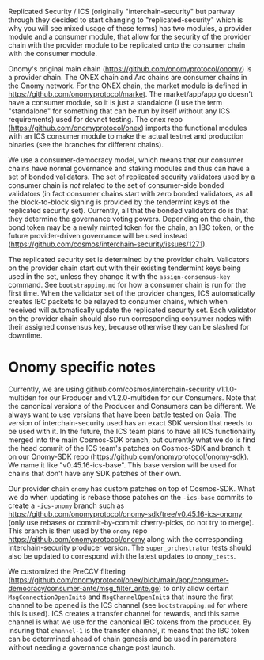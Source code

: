 
Replicated Security / ICS (originally "interchain-security" but partway through they decided to start changing to "replicated-security" which is why you will see mixed usage of these terms) has two modules, a provider module and a consumer module, that allow for the security of the provider chain with the provider module to be replicated onto the consumer chain with the consumer module.

Onomy's original main chain (https://github.com/onomyprotocol/onomy) is a provider chain. The ONEX chain and Arc chains are consumer chains in the Onomy network. For the ONEX chain, the market module is defined in https://github.com/onomyprotocol/market. The market/app/app.go doesn't have a consumer module, so it is just a standalone (I use the term "standalone" for something that can be run by itself without any ICS requirements) used for devnet testing. The onex repo (https://github.com/onomyprotocol/onex) imports the functional modules with an ICS consumer module to make the actual testnet and production binaries (see the branches for different chains).

We use a consumer-democracy model, which means that our consumer chains have normal governance and staking modules and thus can have a set of bonded validators.
The set of replicated security validators used by a consumer chain is _not_ related to the set of consumer-side bonded validators (in fact consumer chains start with zero bonded validators, as all the block-to-block signing is provided by the tendermint keys of the replicated security set). Currently, all that the bonded validators do is that they determine the governance voting powers. Depending on the chain, the bond token may be a newly minted token for the chain, an IBC token, or the future provider-driven governance will be used instead (https://github.com/cosmos/interchain-security/issues/1271).

The replicated security set is determined by the provider chain. Validators on the provider chain start out with their existing tendermint keys being used in the set, unless they change it with the `assign-consensus-key` command. See `bootstrapping.md` for how a consumer chain is run for the first time. When the validator set of the provider changes, ICS automatically creates IBC packets to be relayed to consumer chains, which when received will automatically update the replicated security set. Each validator on the provider chain should also run corresponding consumer nodes with their assigned consensus key, because otherwise they can be slashed for downtime.

# Onomy specific notes

Currently, we are using github.com/cosmos/interchain-security v1.1.0-multiden for our Producer and v1.2.0-multiden for our Consumers. Note that the canonical versions of the Producer and Consumers can be different. We always want to use versions that have been battle tested on Gaia. The version of interchain-security used has an exact SDK version that needs to be used with it. In the future, the ICS team plans to have all ICS functionality merged into the main Cosmos-SDK branch, but currently what we do is find the head commit of the ICS team's patches on Cosmos-SDK and branch it on our Onomy-SDK repo (https://github.com/onomyprotocol/onomy-sdk). We name it like "v0.45.16-ics-base". This base version will be used for chains that don't have any SDK patches of their own.

Our provider chain `onomy` has custom patches on top of Cosmos-SDK. What we do when updating is rebase those patches on the `-ics-base` commits to create a `-ics-onomy` branch such as https://github.com/onomyprotocol/onomy-sdk/tree/v0.45.16-ics-onomy (only use rebases or commit-by-commit cherry-picks, do not try to merge). This branch is then used by the `onomy` repo https://github.com/onomyprotocol/onomy along with the corresponding interchain-security producer version. The `super_orchestrator` tests should also be updated to correspond with the latest updates to `onomy_tests`.

We customized the PreCCV filtering (https://github.com/onomyprotocol/onex/blob/main/app/consumer-democracy/consumer-ante/msg_filter_ante.go)
to only allow certain `MsgConnectionOpenInit`s and `MsgChannelOpenInit`s that insure the first channel to be opened is the ICS channel (see `bootstrapping.md` for where this is used). ICS creates a transfer channel for rewards, and this same channel is what we use for the canonical IBC tokens from the producer. By insuring that `channel-1` is the transfer channel, it means that the IBC token can be determined ahead of chain genesis and be used in parameters without needing a governance change post launch.
